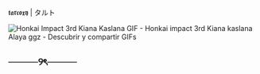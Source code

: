 𝖙𝖆𝖗𝖈𝖔𝖝𝖞 | タルト


![Honkai Impact 3rd Kiana Kaslana GIF - Honkai impact 3rd Kiana kaslana Alaya ggz - Descubrir y compartir GIFs](https://github.com/user-attachments/assets/0a0ac092-b36a-43bd-8c8b-38601bcdad7e)

────୨ৎ────
-
